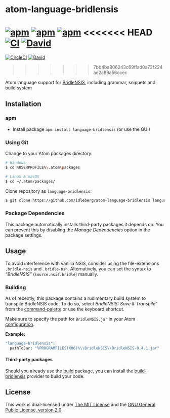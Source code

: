 # atom-language-bridlensis

[![apm](https://flat.badgen.net/apm/license/language-bridlensis)](https://atom.io/packages/language-bridlensis)
[![apm](https://flat.badgen.net/apm/v/language-bridlensis)](https://atom.io/packages/language-bridlensis)
[![apm](https://flat.badgen.net/apm/dl/language-bridlensis)](https://atom.io/packages/language-bridlensis)
<<<<<<< HEAD
[![CI](https://img.shields.io/github/workflow/status/idleberg/atom-language-bridlensis/CI?style=flat-square)](https://github.com/idleberg/atom-language-bridlensis/actions)
[![David](https://flat.badgen.net/david/dev/idleberg/atom-language-bridlensis)](https://david-dm.org/idleberg/atom-language-bridlensis?type=dev)
=======
[![CircleCI](https://flat.badgen.net/circleci/github/idleberg/atom-language-bridlensis)](https://circleci.com/gh/idleberg/atom-language-bridlensis)
[![David](https://flat.badgen.net/david/dep/idleberg/atom-language-bridlensis)](https://david-dm.org/idleberg/atom-language-bridlensis)
>>>>>>> 7bb4ba806243c69ffad0a73f224ae2a89a56ccec

Atom language support for [BridleNSIS](https://github.com/henrikor2/bridlensis), including grammar, snippets and build system

## Installation

### apm

* Install package `apm install language-bridlensis` (or use the GUI)

### Using Git

Change to your Atom packages directory:

```bash
# Windows
$ cd %USERPROFILE%\.atom\packages

# Linux & macOS
$ cd ~/.atom/packages/
```

Clone repository as `language-bridlensis`:

```bash
$ git clone https://github.com/idleberg/atom-language-bridlensis language-bridlensis
```

### Package Dependencies

This package automatically installs third-party packages it depends on. You can prevent this by disabling the *Manage Dependencies* option in the package settings.

## Usage

To avoid interference with vanilla NSIS, consider using the file-extensions `.bridle-nsis` and `.bridle-nsh`. Alternatively, you can set the syntax to *“BridleNSIS”* (`source.nsis.bridle`) manually.

### Building

As of recently, this package contains a rudimentary build system to transpile BridleNSIS code. To do so, select *BridleNSIS: Save & Transpile”* from the [command-palette](https://atom.io/docs/latest/getting-started-atom-basics#command-palette) or use the keyboard shortcut.

Make sure to specify the path for `BridleNSIS.jar` in your Atom [configuration](http://flight-manual.atom.io/using-atom/sections/basic-customization/#_global_configuration_settings).

**Example:**

```cson
"language-bridlensis":
  pathToJar: "%PROGRAMFILES(X86)%\\BridleNSIS\\BridleNSIS-0.4.1.jar"
```

#### Third-party packages

Should you already use the [build](https://atom.io/packages/build) package, you can install the [build-bridlensis](https://atom.io/packages/build-bridlensis) provider to build your code.

## License

This work is dual-licensed under [The MIT License](https://opensource.org/licenses/MIT) and the [GNU General Public License, version 2.0](https://opensource.org/licenses/GPL-2.0)
